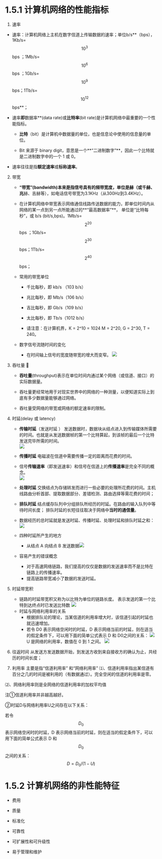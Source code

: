 # 1.5.1 计算机网络的性能指标

1. 速率

  * 速率：计算机网络上主机在数字信道上传输数据的速率；单位b/s**（bps），1Kb/s=$$10^3$$ bps ；1Mb/s=$$10^6$$ bps ；1Gb/s=$$10^9$$ bps；1Tb/s=$$10^{12}$$ bps**； 
  
  * 速率**即**数据率**\(data rate\)或**比特率**\(bit rate\)是计算机网络中最重要的一个性能指标。  
     * **比特**（bit）是计算机中数据量的单位，也是信息论中使用的信息量的单位。

     * Bit 来源于 binary digit，意思是一个**“二进制数字”**，因此一个比特就是二进制数字中的一个 1 或 0。

   * 速率往往是指**额定速率**或**标称速率**。

2. 带宽

   * **“带宽”\(bandwidth\)本来是指信号具有的频带宽度，单位是赫（或千赫、兆**赫、吉赫等），如电话信号带宽为3.1KHz（从300Hz到3.4KHz）。

   * 在计算机网络中带宽表示网络通信线路传送数据的能力，即单位时间内从网络的某一点到另一点所能通过的**“最高数据率”**， 单位是“比特每秒”，或 b/s \(bit/s\,bps)。1Mb/s=$$2^{20}$$ bps ；1Gb/s=$$2^{30}$$ bps；1Tb/s=$$2^{40}$$ bps； 

   * 常用的带宽单位

     * 千比每秒，即 kb/s （103 b/s）

     * 兆比每秒，即 Mb/s（106 b/s）

     * 吉比每秒，即 Gb/s（109 b/s）

     * 太比每秒，即 Tb/s（1012 b/s）

     * 请注意：在计算机界，K = 2^10 = 1024 M = 2^20, G = 2^30, T = 240。

   * 数字信号流随时间的变化 
     * 在时间轴上信号的宽度随带宽的增大而变窄。
       ![](/assets/图片21.png)

3. 吞吐量 

   * **吞吐量**\(throughput\)表示在单位时间内通过某个网络（或信道、接口）的实际数据量。

   * 吞吐量更经常地用于对现实世界中的网络的一种测量，以便知道实际上到底有多少数据量能够通过网络。

   * 吞吐量受网络的带宽或网络的额定速率的限制。

4. 时延\(delay 或 latency\)

   * **传输时延**（发送时延 ） 发送数据时，数据块从结点进入到传输媒体所需要的时间。也就是从发送数据帧的第一个比特算起，到该帧的最后一个比特发送完毕所需的时间。  
     ![](/assets/图片22.png)

   * **传播时延** 电磁波在信道中需要传播一定的距离而花费的时间。

   * 信号**传输速率**（即发送速率）和信号在信道上的**传播速率**是完全不同的概念。  
     ![](/assets/图片23.png)

   * **处理时延** 交换结点为存储转发而进行一些必要的处理所花费的时间。主机线路由分析首部、提取数据部分、差错检测、路由选择等需花费的时间； 

   * **排队时延** 结点缓存队列中分组排队所经历的时延。在路由的输入队列中等待时间长度； 排队时延的长短往往取决于网络中**当时的通信量**。

   * 数据经历的总时延就是发送时延、传播时延、处理时延和排队时延之和：  
     ![](/assets/图片24.png)

   * 四种时延所产生的地方

     * 从结点 A 向结点 B 发送数据![](/assets/图片26.png)

   * 容易产生的错误概念
     * 对于高速网络链路，我们提高的仅仅是数据的发送速率而不是比特在链路上的传播速率。 
     * 提高链路带宽减小了数据的发送时延。 

5. 时延带宽积

   * 链路的时延带宽积又称为以比特为单位的链路长度。 表示发送的第一个比特到达终点时已发送比特数 
     ![](/assets/图片27.png)
   * 时延与网络利用率的关系
     * 根据排队论的理论，当某信道的利用率增大时，该信道引起的时延也就迅速增加。 
     * 若令 D0 表示网络空闲时的时延，D 表示网络当前的时延，则在适当的假定条件下，可以用下面的简单公式表示 D 和 D0之间的关系： 
       ![](/assets/图片28.png)U 是网络的利用率，数值在 0 到 1 之间。 
       ![](/assets/图片29.png)
6. 往返时间
  从发送方发送数据开始，到发送方收到来自接收方的确认为止，共经历的时间长度；
  
7. 利用率
主要是指“信道利用率” 和“网络利用率”
⑴、信道利用率指出某信道有百分之几的时间是被利用的（有数据通过）。完全空闲的信道的利用率是零。

⑵、网络利用率则是全网络的信道利用率的加权平均值

注①信道利用率并非越高越好。 

②时延D与网络利用率U之间存在以下关系：

若令 $$D_0$$ 表示网络空闲时的时延，D 表示网络当前的时延，则在适当的假定条件下，可以用下面的简单公式表示 D 和 $$D_0$$之间的关系：$$D={D_0}/(1-U)$$

# 1.5.2 计算机网络的非性能特征

* 费用

* 质量

* 标准化

* 可靠性

* 可扩展性和可升级性

* 易于管理和维护



